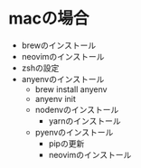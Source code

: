 # macの場合
- brewのインストール
- neovimのインストール
- zshの設定
- anyenvのインストール
  - brew install anyenv
  - anyenv init
  - nodenvのインストール
    - yarnのインストール
  - pyenvのインストール
    - pipの更新
    - neovimのインストール
